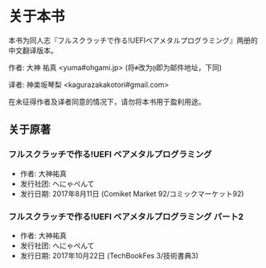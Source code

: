 # 关于本书

本书为同人志『フルスクラッチで作る!UEFIベアメタルプログラミング』两册的中文翻译版本。

作者: 大神 祐真 <yuma#ohgami.jp>  (将`#`改为`@`即为邮件地址，下同)

译者: 神楽坂琴梨 <kagurazakakotori#gmail.com>

在未征得作者及译者同意的情况下，请勿将本书用于盈利用途。


## 关于原著

### フルスクラッチで作る!UEFI ベアメタルプログラミング

* 作者: 大神祐真
* 发行社团: へにゃぺんて
* 发行日期: 2017年8月11日 (Comiket Market 92/コミックマーケット92)

### フルスクラッチで作る!UEFI ベアメタルプログラミング パート2

* 作者: 大神祐真
* 发行社团: へにゃぺんて
* 发行日期: 2017年10月22日 (TechBookFes 3/技術書典3)
